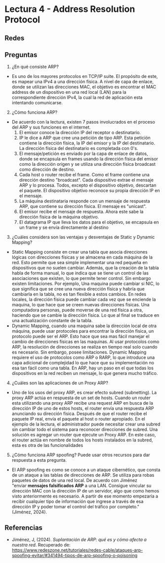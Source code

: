 # Lectura 4 - Address Resolution Protocol

## Redes

## Preguntas

1. ¿En qué consiste ARP?
- Es uno de los mayores protocolos en TCP/IP suite. El propósito de este, es mapear una IPv4 a una dirección física. A nivel de capa de enlace, donde se utilizan las direcciones MAC,  el objetivo es encontrar el MAC address de un dispositivo en una red local (LAN) para la correspondiente dirección IPv4, la cual la red de aplicación esta intentando comunicarse. 
2. ¿Cómo funciona ARP?
- De acuerdo con la lectura, existen 7 pasos involucrados en el proceso del ARP y sus funciones en el internet.
	1. El emisor conoce la dirección IP del receptor o destinatario.
	2. IP le dice a ARP que cree una petición de tipo ARP. Esta petición contiene la dirección física, la IP del emisor y la IP del destinatario. La dirección física del destinatario es completada con 0's.
	3. El mensaje/petición es enviado por la capa de enlace de datos, donde se encapsula en frames usando la dirección física del emisor como la dirección origen y se utiliza una dirección física broadcast como dirección de destino.  
	4. Cada host o router recibe el frame. Como el frame contiene una dirección destino "broadcast". Cada dispositivo extrae el mensaje ARP y lo procesa. Todos, excepto el dispositivo objetivo, descartan el paquete. El dispositivo objetivo reconoce su propia dirección IP en el mensaje.
	5. La máquina destinataria responde con un mensaje de respuesta ARP, que contiene su dirección física. El mensaje es "unicast".
	6. El emisor recibe el mensaje de respuesta. Ahora este sabe la dirección física de la máquina objetivo.
	7. El datagrama IP que lleva los datos para el objetivo, se encapsula en un frame y se envía directamente al destino
3.  ¿Cuáles considera son las ventajas y desventajas de Static y Dynamic Mapping?
- Static Mapping consiste en crear una tabla que asocia direcciones lógicas con direcciones físicas y se almacena en cada máquina de la red. Esto permite que sea simple implementar una red pequeña en dispositivos que no suelen cambiar. Además, que la creación de la tabla habla de forma manual, lo que indica que se tiene un control de las asociaciones que existen, lo que permite tener control. Sin embargo existen limitaciones. Por ejemplo, Una maquina puede cambiar si NIC, lo que significa que se cree una nueva dirección física y habría que cambiarla en la tabla, no es tan flexible a estos cambios. En redes locales, la dirección física puede cambiar cada vez que se enciende la maquina, lo que hace que se creen nuevas direcciones físicas. Una computadora personas, puede moverse de una red física a otra, haciendo que se cambie la dirección física. Lo que al final se traduce en una actualización constante de la tabla. 
- Dynamic Mapping, cuando una maquina sabe la dirección local de otra máquina, puede usar protocoles para encontrar la dirección física, un protocolo puede ser el ARP. Esto hace que sea mas fácil manejar el cambio de direcciones físicas en las maquinas. Al usar protocolos como ARP, la resolución de direcciones se realiza en tiempo real solo cuando es necesario. Sin embargo, posee limitaciones. Dynamic Mapping requiere el uso de protocolos como ARP o RARP, lo que introduce una capa adicional de complejidad lo que hace que su implementación no esa tan fácil como una tabla. En ARP, hay un paso en el que todas los dispositivos en la red reciben un mensaje, lo que genera mucho tráfico. 
4. ¿Cuáles son las aplicaciones de un Proxy ARP?
- Uno de los usos del proxy ARP, es crear efecto subred (subnetting). La proxy ARP actúa en respuesta de un set de hosts. Cuando un router esta utilizando una proxy ARP recibe una request ARP en busca de la dirección IP de uno de estos hosts, el router envía una respuesta ARP anunciando su dirección física. Después de que el router recibe el paquete IP real, envía el paquete al host o router apropiado. En el ejemplo de la lectura, el administrador puede necesitar crear una subred sin cambiar todo el sistema para reconocer direcciones de subred. Una solución es agregar un router que ejecute un Proxy ARP. En este caso, el router actúa en nombre de todos los hosts instalados en la subred, esta es otra de las funcionalidades
5. ¿Cómo funciona ARP spoofing? Puede usar otros recursos para dar respuesta a esta pregunta.
- El ARP spoofing es como se conoce a un ataque cibernético, que consta de un ataque a las tablas de direcciones de ARP. Se utiliza para robas paquetes de datos de una red local. De acuerdo con Jiménez "enviar **mensajes falsificados ARP** a una LAN. Consigue vincular su dirección MAC con la dirección IP de un servidor, algo que como hemos visto anteriormente es necesario. A partir de ese momento empezaría a recibir cualquier tipo de información que ingrese a través de esa dirección IP y poder tomar el control del tráfico por completo." (Jiménez, 2024). 

## Referencias
- Jiménez, J, (2024). *Suplantación de ARP: qué es y cómo afecta a nuestra red*. Recuperado de: https://www.redeszone.net/tutoriales/redes-cable/ataques-arp-spoofing-evitar/#341494-tipos-de-arp-spoofing-o-poisoning

